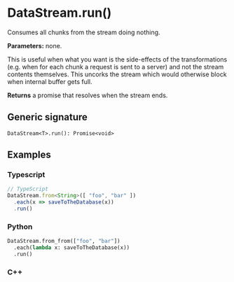 # DataStream.run()

Consumes all chunks from the stream doing nothing.

**Parameters:** none.

This is useful when what you want is the side-effects of the transformations
(e.g. when for each chunk a request is sent to a server) and not the stream
contents themselves. This uncorks the stream which would otherwise block when
internal buffer gets full.

**Returns** a promise that resolves when the stream ends.

## Generic signature

```
DataStream<T>.run(): Promise<void>
```

## Examples

### Typescript

```js
// TypeScript
DataStream.from<String>([ "foo", "bar" ])
  .each(x => saveToTheDatabase(x))
  .run()
```

### Python

```python
DataStream.from_from(["foo", "bar"])
  .each(lambda x: saveToTheDatabase(x))
  .run()
```
### C++
